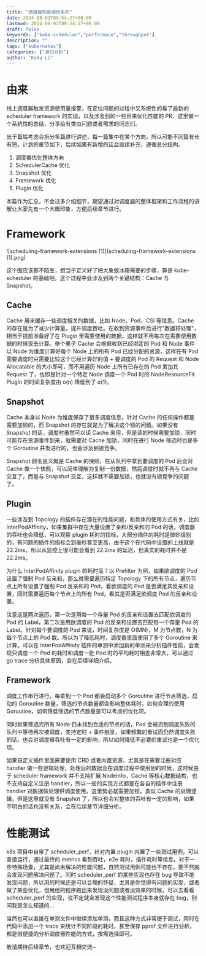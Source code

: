 ```yaml
---
title: "调度器性能调优系列"
date: 2024-08-03T09:54:27+08:00
lastmod: 2024-08-03T09:54:27+08:00
draft: false
keywords: ["kube-scheduler","performace","throughput"]
description: ""
tags: ["kubernetes"]
categories: ["源码分析"]
author: "Kaku Li"
---
```


# 由来

线上调度器触发资源使用量报警，在定位问题的过程中又系统性的看了最新的 scheduler framework 的实现，以及涉及到的一些用来优化性能的 PR，这里做一个系统性的总结，分享给有类似问题或者需求的同志们。

出于篇幅考虑会拆分多篇进行讲述，每一篇集中在某个方向，所以可能不同篇有长有短。计划的章节如下，后续如果有新增的话会继续补充，遵循总分结构。

1. 调度器优化整体方向
2. SchedulerCache 优化
3. Snapshot 优化
4. Framework 优化
5. Plugin 优化

本篇作为汇总，不会过多介绍细节，期望通过对调度器的整体框架和工作流程的讲解让大家先有一个大概印象，方便后续章节进行。

# Framework

![scheduling-framework-extensions (1)](scheduling-framework-extensions (1).png)

这个图应该都不陌生，想当于定义好了把大象放冰箱需要的步骤，算是 kube-scheduler 的基础吧。这个过程中会涉及到两个关键结构：Cache 与 Snapshot。

## Cache

Cache 用来缓存一些调度相关的数据，比如 Node，Pod，CSI 等信息。Cache 的存在是为了减少计算量，提升调度吞吐。在收到资源事件后进行"数据预处理"，相当于提前准备好了在 Plugin 里需要使用的数据，这样就不用每次在需要使用数据的时候现去计算。举个栗子 Cache 会根据收到已经绑定的 Pod 和 Node 事件以 Node 为维度计算好每个 Node 上的所有 Pod 已经分配的资源，这样在有 Pod 需要调度时只需要比较这个已经计算好的值 + 要调度的 Pod 的 Request 和 Node Allocatable 的大小即可，而不用遍历 Node 上所有已存在的 Pod 累加其 Request 了，也即是针对一个特定 Node 调度一个 Pod 时的 NodeResourceFit Plugin  的时间复杂度由 o(n) 降低到了 o(1)。

## Snapshot

Cache 本身以 Node 为维度保存了很多调度信息，针对 Cache 的任何操作都是需要加锁的，而 Snapshot 的存在就是为了解决这个锁的问题。如果没有 Snapshot 的话，调度时虽然可以读 Cache 来用，但是读的时候需要加锁，同时可能存在资源事件到来，就需要对 Cache 加锁，同时在进行 Node 筛选时也是多个 Goroutine 并发进行的，也会涉及到锁竞争。

Snapshot 顾名思义就是 Cache 的快照，在从队列中拿到要调度的 Pod 后会对 Cache 做一个快照，可以简单理解为复制一份数据，然后调度时就不再与 Cache 交互了，而是与 Snapshot 交互，这样就不需要加锁，也就没有锁竞争的问题了。

## Plugin

一些涉及到 Topology 的插件存在潜在的性能问题，和具体的使用方式有关，比如 InterPodAffinity，如果集群中存在大量设置了亲和/反亲和的 Pod 的话，调度器的吞吐也会降低，可以观察 plugin 耗时的指标，大部分插件的耗时是微妙级别的，有问题的插件的指标会到毫秒甚至更高，由于这个在代码中设置的上线就是 22.2ms，所以从监控上很可能会看到 22.2ms 的延迟，但真实的耗时并不是 22.2ms。

为什么 InterPodAffinity plugin 的耗时高？以 Prefilter 为例，如果欲调度的 Pod 设置了强制 Pod 反亲和，那么就需要遍历特定 Topology 下的所有节点，遍历节点上所有设置了强制 Pod 反亲和的 Pod，看欲调度的 Pod 是否满足其反亲和设置，同时需要遍历每个节点上的所有 Pod，看其是否满足欲调度 Pod 的反亲和设置。

注意这是两次遍历，第一次是用每一个存量 Pod 的反亲和设置去匹配欲调度的 Pod 的 Label，第二次是用欲调度的 Pod 的反亲和设置去匹配每一个存量 Pod 的 Label。针对每个要调度的 Pod 来说，时间复杂度是 O(MN)，M 为节点数，N 为每个节点上的 Pod 数。所以为了降低耗时，调度器里面使用了多个 Goroutine 来计算。可以在 InterPodAffinity 插件的单测中添加新的单测来分析插件性能，会发现只调度一个 Pod 的耗时和调度一批 Pod 时的平均耗时相差非常大，可以通过 go trace 分析具体原因，会在后续详细介绍。

## Framework

调度工作串行进行，每拿到一个 Pod 都会启动多个 Goroutine 进行节点筛选，启动的 Goroutine 数量，筛选的节点数量都会影响整体耗时。如何合理的使用 Goroutine，如何降低筛选的节点数量是可以考虑的优化项。

同时如果筛选完所有 Node 仍未找到合适的节点的话，Pod 会被扔到调度失败的队列中等待再次被调度，支持定时 + 事件触发，如果频繁的重试而仍然调度失败的话，也会对调度器吞吐有一定的影响，所以如何降低不必要的重试也是一个优化项。

如果自定义插件里面需要使用 CRD 或者内置资源，尤其是在需要注册对应 handler 做一些逻辑处理，处理后的数据会在调度过程中使用到的时候，这时候由于 scheduler framework 并不支持扩展 NodeInfo，Cache 等核心数据结构，也不支持自定义注册 handler，所以一般的实现方式都是在各自的插件中注册 handler 对数据做处理供调度使用。这里势必就需要加锁，类似 Cache 的处理逻辑，但是这里就没有 Snapshot 了，所以也会对整体的吞吐有一定的影响，如果不明白的话也没有关系，会在后续章节详细分析。

# 性能测试

k8s 项目中自带了 scheduler_perf，针对内置 plugin 内置了一些测试用例，可以直接运行，通过最终的 metrics 看到吞吐，e2e 耗时，插件耗时等信息。对于一些特殊场景，尤其是尚未解决的性能问题，自然测试用例可能也不存在，要不然就会发现问题解决问题了。同时 scheduler_perf 的某些实现也存在 bug 导致不能发现问题，所以用的时候还是可以合理的怀疑，尤其是你觉得有问题的实现，或者做了某些优化，但用他的程序跑出来发现没问题或者没效果的时候，可以去看看 scheduler_perf 的实现，说不定就会发现这个性能测试程序本身就存在 bug，别问我是怎么知道的...

当然也可以直接在单测文件中继续添加单测，而且这种方式非常便于调试，同时在代码中添加一个 trace 来统计不同阶段的耗时，甚至保存 pprof 文件进行分析，都是很便捷的分析调度器性能的方式，按需选择即可。

敬请期待后续章节，也欢迎互相交流~
